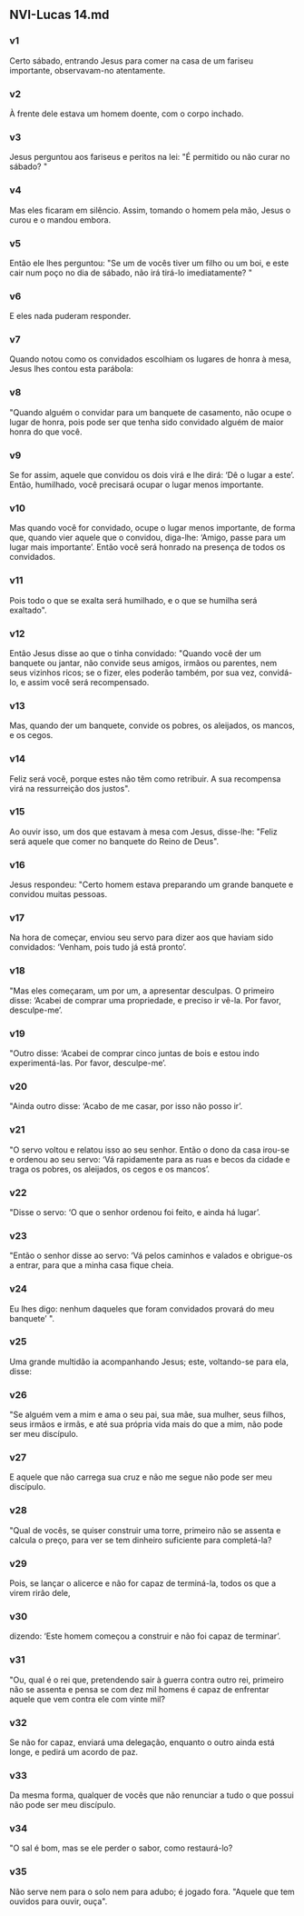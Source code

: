 ## NVI-Lucas 14.md
### v1
 Certo sábado, entrando Jesus para comer na casa de um fariseu importante, observavam-no atentamente.
### v2
 À frente dele estava um homem doente, com o corpo inchado.
### v3
 Jesus perguntou aos fariseus e peritos na lei: "É permitido ou não curar no sábado? "
### v4
 Mas eles ficaram em silêncio. Assim, tomando o homem pela mão, Jesus o curou e o mandou embora.
### v5
 Então ele lhes perguntou: "Se um de vocês tiver um filho ou um boi, e este cair num poço no dia de sábado, não irá tirá-lo imediatamente? "
### v6
 E eles nada puderam responder.
### v7
 Quando notou como os convidados escolhiam os lugares de honra à mesa, Jesus lhes contou esta parábola:
### v8
 "Quando alguém o convidar para um banquete de casamento, não ocupe o lugar de honra, pois pode ser que tenha sido convidado alguém de maior honra do que você.
### v9
 Se for assim, aquele que convidou os dois virá e lhe dirá: ‘Dê o lugar a este’. Então, humilhado, você precisará ocupar o lugar menos importante.
### v10
 Mas quando você for convidado, ocupe o lugar menos importante, de forma que, quando vier aquele que o convidou, diga-lhe: ‘Amigo, passe para um lugar mais importante’. Então você será honrado na presença de todos os convidados.
### v11
 Pois todo o que se exalta será humilhado, e o que se humilha será exaltado".
### v12
 Então Jesus disse ao que o tinha convidado: "Quando você der um banquete ou jantar, não convide seus amigos, irmãos ou parentes, nem seus vizinhos ricos; se o fizer, eles poderão também, por sua vez, convidá-lo, e assim você será recompensado.
### v13
 Mas, quando der um banquete, convide os pobres, os aleijados, os mancos, e os cegos.
### v14
 Feliz será você, porque estes não têm como retribuir. A sua recompensa virá na ressurreição dos justos".
### v15
 Ao ouvir isso, um dos que estavam à mesa com Jesus, disse-lhe: "Feliz será aquele que comer no banquete do Reino de Deus".
### v16
 Jesus respondeu: "Certo homem estava preparando um grande banquete e convidou muitas pessoas.
### v17
 Na hora de começar, enviou seu servo para dizer aos que haviam sido convidados: ‘Venham, pois tudo já está pronto’.
### v18
 "Mas eles começaram, um por um, a apresentar desculpas. O primeiro disse: ‘Acabei de comprar uma propriedade, e preciso ir vê-la. Por favor, desculpe-me’.
### v19
 "Outro disse: ‘Acabei de comprar cinco juntas de bois e estou indo experimentá-las. Por favor, desculpe-me’.
### v20
 "Ainda outro disse: ‘Acabo de me casar, por isso não posso ir’.
### v21
 "O servo voltou e relatou isso ao seu senhor. Então o dono da casa irou-se e ordenou ao seu servo: ‘Vá rapidamente para as ruas e becos da cidade e traga os pobres, os aleijados, os cegos e os mancos’.
### v22
 "Disse o servo: ‘O que o senhor ordenou foi feito, e ainda há lugar’.
### v23
 "Então o senhor disse ao servo: ‘Vá pelos caminhos e valados e obrigue-os a entrar, para que a minha casa fique cheia.
### v24
 Eu lhes digo: nenhum daqueles que foram convidados provará do meu banquete’ ".
### v25
 Uma grande multidão ia acompanhando Jesus; este, voltando-se para ela, disse:
### v26
 "Se alguém vem a mim e ama o seu pai, sua mãe, sua mulher, seus filhos, seus irmãos e irmãs, e até sua própria vida mais do que a mim, não pode ser meu discípulo.
### v27
 E aquele que não carrega sua cruz e não me segue não pode ser meu discípulo.
### v28
 "Qual de vocês, se quiser construir uma torre, primeiro não se assenta e calcula o preço, para ver se tem dinheiro suficiente para completá-la?
### v29
 Pois, se lançar o alicerce e não for capaz de terminá-la, todos os que a virem rirão dele,
### v30
 dizendo: ‘Este homem começou a construir e não foi capaz de terminar’.
### v31
 "Ou, qual é o rei que, pretendendo sair à guerra contra outro rei, primeiro não se assenta e pensa se com dez mil homens é capaz de enfrentar aquele que vem contra ele com vinte mil?
### v32
 Se não for capaz, enviará uma delegação, enquanto o outro ainda está longe, e pedirá um acordo de paz.
### v33
 Da mesma forma, qualquer de vocês que não renunciar a tudo o que possui não pode ser meu discípulo.
### v34
 "O sal é bom, mas se ele perder o sabor, como restaurá-lo?
### v35
 Não serve nem para o solo nem para adubo; é jogado fora. "Aquele que tem ouvidos para ouvir, ouça".

